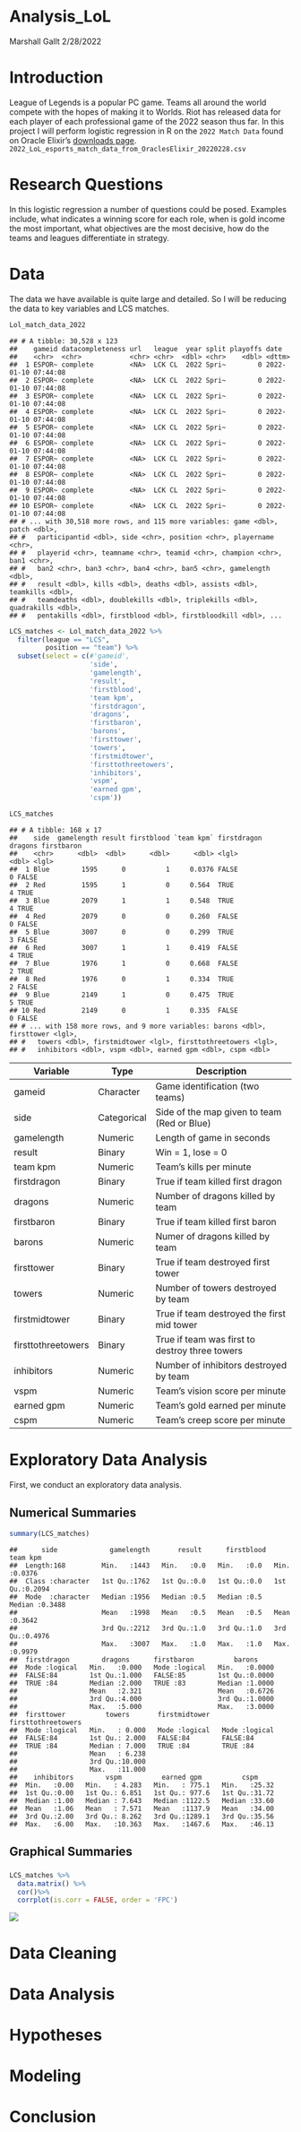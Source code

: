 Analysis_LoL
================
Marshall Gallt
2/28/2022

# Introduction

League of Legends is a popular PC game. Teams all around the world
compete with the hopes of making it to Worlds. Riot has released data
for each player of each professional game of the 2022 season thus far.
In this project I will perform logistic regression in R on the
`2022 Match Data` found on Oracle Elixir’s [downloads
page](https://oracleselixir.com/tools/downloads).
`2022_LoL_esports_match_data_from_OraclesElixir_20220228.csv`

# Research Questions

In this logistic regression a number of questions could be posed.
Examples include, what indicates a winning score for each role, when is
gold income the most important, what objectives are the most decisive,
how do the teams and leagues differentiate in strategy.

# Data

The data we have available is quite large and detailed. So I will be
reducing the data to key variables and LCS matches.

``` r
Lol_match_data_2022
```

    ## # A tibble: 30,528 x 123
    ##    gameid datacompleteness url   league  year split playoffs date               
    ##    <chr>  <chr>            <chr> <chr>  <dbl> <chr>    <dbl> <dttm>             
    ##  1 ESPOR~ complete         <NA>  LCK CL  2022 Spri~        0 2022-01-10 07:44:08
    ##  2 ESPOR~ complete         <NA>  LCK CL  2022 Spri~        0 2022-01-10 07:44:08
    ##  3 ESPOR~ complete         <NA>  LCK CL  2022 Spri~        0 2022-01-10 07:44:08
    ##  4 ESPOR~ complete         <NA>  LCK CL  2022 Spri~        0 2022-01-10 07:44:08
    ##  5 ESPOR~ complete         <NA>  LCK CL  2022 Spri~        0 2022-01-10 07:44:08
    ##  6 ESPOR~ complete         <NA>  LCK CL  2022 Spri~        0 2022-01-10 07:44:08
    ##  7 ESPOR~ complete         <NA>  LCK CL  2022 Spri~        0 2022-01-10 07:44:08
    ##  8 ESPOR~ complete         <NA>  LCK CL  2022 Spri~        0 2022-01-10 07:44:08
    ##  9 ESPOR~ complete         <NA>  LCK CL  2022 Spri~        0 2022-01-10 07:44:08
    ## 10 ESPOR~ complete         <NA>  LCK CL  2022 Spri~        0 2022-01-10 07:44:08
    ## # ... with 30,518 more rows, and 115 more variables: game <dbl>, patch <dbl>,
    ## #   participantid <dbl>, side <chr>, position <chr>, playername <chr>,
    ## #   playerid <chr>, teamname <chr>, teamid <chr>, champion <chr>, ban1 <chr>,
    ## #   ban2 <chr>, ban3 <chr>, ban4 <chr>, ban5 <chr>, gamelength <dbl>,
    ## #   result <dbl>, kills <dbl>, deaths <dbl>, assists <dbl>, teamkills <dbl>,
    ## #   teamdeaths <dbl>, doublekills <dbl>, triplekills <dbl>, quadrakills <dbl>,
    ## #   pentakills <dbl>, firstblood <dbl>, firstbloodkill <dbl>, ...

``` r
LCS_matches <- Lol_match_data_2022 %>%
  filter(league == "LCS",
         position == "team") %>%
  subset(select = c(#'gameid',
                    'side',
                    'gamelength',
                    'result',
                    'firstblood',
                    'team kpm',
                    'firstdragon',
                    'dragons',
                    'firstbaron',
                    'barons',
                    'firsttower',
                    'towers',
                    'firstmidtower',
                    'firsttothreetowers',
                    'inhibitors',
                    'vspm',
                    'earned gpm',
                    'cspm'))

LCS_matches
```

    ## # A tibble: 168 x 17
    ##    side  gamelength result firstblood `team kpm` firstdragon dragons firstbaron
    ##    <chr>      <dbl>  <dbl>      <dbl>      <dbl> <lgl>         <dbl> <lgl>     
    ##  1 Blue        1595      0          1     0.0376 FALSE             0 FALSE     
    ##  2 Red         1595      1          0     0.564  TRUE              4 TRUE      
    ##  3 Blue        2079      1          1     0.548  TRUE              4 TRUE      
    ##  4 Red         2079      0          0     0.260  FALSE             0 FALSE     
    ##  5 Blue        3007      0          0     0.299  TRUE              3 FALSE     
    ##  6 Red         3007      1          1     0.419  FALSE             4 TRUE      
    ##  7 Blue        1976      1          0     0.668  FALSE             2 TRUE      
    ##  8 Red         1976      0          1     0.334  TRUE              2 FALSE     
    ##  9 Blue        2149      1          0     0.475  TRUE              5 TRUE      
    ## 10 Red         2149      0          1     0.335  FALSE             0 FALSE     
    ## # ... with 158 more rows, and 9 more variables: barons <dbl>, firsttower <lgl>,
    ## #   towers <dbl>, firstmidtower <lgl>, firsttothreetowers <lgl>,
    ## #   inhibitors <dbl>, vspm <dbl>, earned gpm <dbl>, cspm <dbl>

| Variable           | Type        | Description                                    |
|--------------------|-------------|------------------------------------------------|
| gameid             | Character   | Game identification (two teams)                |
| side               | Categorical | Side of the map given to team (Red or Blue)    |
| gamelength         | Numeric     | Length of game in seconds                      |
| result             | Binary      | Win = 1, lose = 0                              |
| team kpm           | Numeric     | Team’s kills per minute                        |
| firstdragon        | Binary      | True if team killed first dragon               |
| dragons            | Numeric     | Number of dragons killed by team               |
| firstbaron         | Binary      | True if team killed first baron                |
| barons             | Numeric     | Numer of dragons killed by team                |
| firsttower         | Binary      | True if team destroyed first tower             |
| towers             | Numeric     | Number of towers destroyed by team             |
| firstmidtower      | Binary      | True if team destroyed the first mid tower     |
| firsttothreetowers | Binary      | True if team was first to destroy three towers |
| inhibitors         | Numeric     | Number of inhibitors destroyed by team         |
| vspm               | Numeric     | Team’s vision score per minute                 |
| earned gpm         | Numeric     | Team’s gold earned per minute                  |
| cspm               | Numeric     | Team’s creep score per minute                  |

# Exploratory Data Analysis

First, we conduct an exploratory data analysis.

## Numerical Summaries

``` r
summary(LCS_matches)
```

    ##      side             gamelength       result      firstblood     team kpm     
    ##  Length:168         Min.   :1443   Min.   :0.0   Min.   :0.0   Min.   :0.0376  
    ##  Class :character   1st Qu.:1762   1st Qu.:0.0   1st Qu.:0.0   1st Qu.:0.2094  
    ##  Mode  :character   Median :1956   Median :0.5   Median :0.5   Median :0.3488  
    ##                     Mean   :1998   Mean   :0.5   Mean   :0.5   Mean   :0.3642  
    ##                     3rd Qu.:2212   3rd Qu.:1.0   3rd Qu.:1.0   3rd Qu.:0.4976  
    ##                     Max.   :3007   Max.   :1.0   Max.   :1.0   Max.   :0.9979  
    ##  firstdragon        dragons      firstbaron          barons      
    ##  Mode :logical   Min.   :0.000   Mode :logical   Min.   :0.0000  
    ##  FALSE:84        1st Qu.:1.000   FALSE:85        1st Qu.:0.0000  
    ##  TRUE :84        Median :2.000   TRUE :83        Median :1.0000  
    ##                  Mean   :2.321                   Mean   :0.6726  
    ##                  3rd Qu.:4.000                   3rd Qu.:1.0000  
    ##                  Max.   :5.000                   Max.   :3.0000  
    ##  firsttower          towers       firstmidtower   firsttothreetowers
    ##  Mode :logical   Min.   : 0.000   Mode :logical   Mode :logical     
    ##  FALSE:84        1st Qu.: 2.000   FALSE:84        FALSE:84          
    ##  TRUE :84        Median : 7.000   TRUE :84        TRUE :84          
    ##                  Mean   : 6.238                                     
    ##                  3rd Qu.:10.000                                     
    ##                  Max.   :11.000                                     
    ##    inhibitors        vspm          earned gpm          cspm      
    ##  Min.   :0.00   Min.   : 4.283   Min.   : 775.1   Min.   :25.32  
    ##  1st Qu.:0.00   1st Qu.: 6.851   1st Qu.: 977.6   1st Qu.:31.72  
    ##  Median :1.00   Median : 7.643   Median :1122.5   Median :33.60  
    ##  Mean   :1.06   Mean   : 7.571   Mean   :1137.9   Mean   :34.00  
    ##  3rd Qu.:2.00   3rd Qu.: 8.262   3rd Qu.:1289.1   3rd Qu.:35.56  
    ##  Max.   :6.00   Max.   :10.363   Max.   :1467.6   Max.   :46.13

## Graphical Summaries

### 

``` r
LCS_matches %>%
  data.matrix() %>%
  cor()%>%
  corrplot(is.corr = FALSE, order = 'FPC')
```

![](Analysis_LoL_files/figure-gfm/summary-tables-1-1.png)<!-- -->

# Data Cleaning

# Data Analysis

# Hypotheses

# Modeling

# Conclusion
